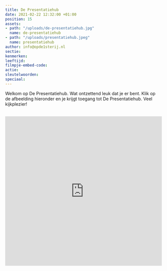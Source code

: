 ```yaml
---
title: De Presentatiehub
date: 2021-02-22 12:32:00 +01:00
position: 15
assets:
- path: "/uploads/de-presentatiehub.jpg"
  name: de-presentatiehub
- path: "/uploads/presentatiehub.jpeg"
  name: presentatiehub
author: info@opde1sterij.nl
sectie: 
kenmerken: 
leeftijd: 
filmpje-embed-code: 
actie: 
sleutelwoorden: 
speciaal: 
---
```


Welkom op De Presentatiehub. Wat ontzettend leuk dat je er bent. Klik op de afbeelding hieronder en je krijgt toegang tot De Presentatiehub. 
Veel kijkplezier!  

<br>
<iframe style="max-width: 610px" src="https://indd.adobe.com/embed/d69b19c3-e7ba-42f7-9450-10849ec3b8df?startpage=1&allowFullscreen=true" width="100%" height="480" frameborder="0" allowfullscreen=""></iframe>
